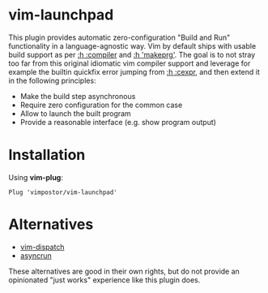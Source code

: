 # vim-launchpad

This plugin provides automatic zero-configuration "Build and Run" functionality in a language-agnostic way.
Vim by default ships with usable build support as per [:h :compiler](https://vimhelp.org/quickfix.txt.html#%3Acompiler) and [:h 'makeprg'](https://vimhelp.org/options.txt.html#%27makeprg%27). The goal is to not stray too far from this original idiomatic vim compiler support and leverage for example the builtin quickfix error jumping from [:h :cexpr](https://vimhelp.org/quickfix.txt.html#%3Acexpr), and then extend it in the following principles:
- Make the build step asynchronous
- Require zero configuration for the common case
- Allow to launch the built program
- Provide a reasonable interface (e.g. show program output)

# Installation

Using **vim-plug**:

```vim
Plug 'vimpostor/vim-launchpad'
```

# Alternatives

- [vim-dispatch](https://github.com/tpope/vim-dispatch)
- [asyncrun](https://github.com/skywind3000/asyncrun.vim)

These alternatives are good in their own rights, but do not provide an opinionated "just works" experience like this plugin does.
